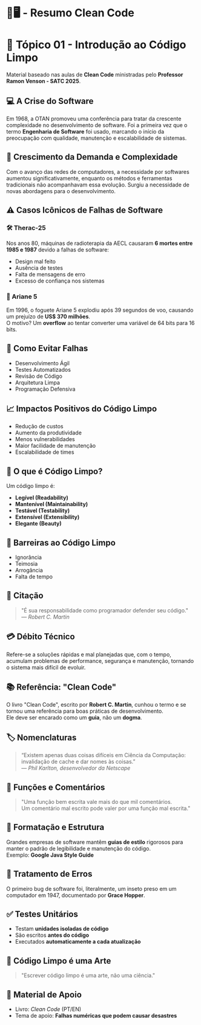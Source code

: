 # 🧹🖥️ - Resumo Clean Code 

# 📘 Tópico 01 - Introdução ao Código Limpo

Material baseado nas aulas de **Clean Code** ministradas pelo **Professor Ramon Venson - SATC 2025**.

## 💻 A Crise do Software

Em 1968, a OTAN promoveu uma conferência para tratar da crescente complexidade no desenvolvimento de software. Foi a primeira vez que o termo **Engenharia de Software** foi usado, marcando o início da preocupação com qualidade, manutenção e escalabilidade de sistemas.

## 🚀 Crescimento da Demanda e Complexidade

Com o avanço das redes de computadores, a necessidade por softwares aumentou significativamente, enquanto os métodos e ferramentas tradicionais não acompanhavam essa evolução. Surgiu a necessidade de novas abordagens para o desenvolvimento.

## ⚠️ Casos Icônicos de Falhas de Software

### 🛠️ Therac-25

Nos anos 80, máquinas de radioterapia da AECL causaram **6 mortes entre 1985 e 1987** devido a falhas de software:

- Design mal feito  
- Ausência de testes  
- Falta de mensagens de erro  
- Excesso de confiança nos sistemas

### 🚀 Ariane 5

Em 1996, o foguete Ariane 5 explodiu após 39 segundos de voo, causando um prejuízo de **US$ 370 milhões**.  
O motivo? Um **overflow** ao tentar converter uma variável de 64 bits para 16 bits.

## 🧠 Como Evitar Falhas

- Desenvolvimento Ágil  
- Testes Automatizados  
- Revisão de Código  
- Arquitetura Limpa  
- Programação Defensiva

## 📈 Impactos Positivos do Código Limpo

- Redução de custos  
- Aumento da produtividade  
- Menos vulnerabilidades  
- Maior facilidade de manutenção  
- Escalabilidade de times

## 🧼 O que é Código Limpo?

Um código limpo é:

- **Legível (Readability)**  
- **Mantenível (Maintainability)**  
- **Testável (Testability)**  
- **Extensível (Extensibility)**  
- **Elegante (Beauty)**

## 🚧 Barreiras ao Código Limpo

- Ignorância  
- Teimosia  
- Arrogância  
- Falta de tempo

## 🧾 Citação

> "É sua responsabilidade como programador defender seu código."  
> — *Robert C. Martin*

## 💳 Débito Técnico

Refere-se a soluções rápidas e mal planejadas que, com o tempo, acumulam problemas de performance, segurança e manutenção, tornando o sistema mais difícil de evoluir.

## 📚 Referência: "Clean Code"

O livro "Clean Code", escrito por **Robert C. Martin**, cunhou o termo e se tornou uma referência para boas práticas de desenvolvimento.  
Ele deve ser encarado como um **guia**, não um **dogma**.

## 🏷️ Nomenclaturas

> “Existem apenas duas coisas difíceis em Ciência da Computação: invalidação de cache e dar nomes às coisas.”  
> — *Phil Karlton, desenvolvedor da Netscape*

## 🔧 Funções e Comentários

> "Uma função bem escrita vale mais do que mil comentários.  
> Um comentário mal escrito pode valer por uma função mal escrita."

## 🧱 Formatação e Estrutura

Grandes empresas de software mantêm **guias de estilo** rigorosos para manter o padrão de legibilidade e manutenção do código.  
Exemplo: **Google Java Style Guide**

## 🐞 Tratamento de Erros

O primeiro bug de software foi, literalmente, um inseto preso em um computador em 1947, documentado por **Grace Hopper**.

## ✅ Testes Unitários

- Testam **unidades isoladas de código**  
- São escritos **antes do código**  
- Executados **automaticamente a cada atualização**

## 🎨 Código Limpo é uma Arte

> "Escrever código limpo é uma arte, não uma ciência."

## 📂 Material de Apoio

- Livro: *Clean Code* (PT/EN)  
- Tema de apoio: **Falhas numéricas que podem causar desastres**
